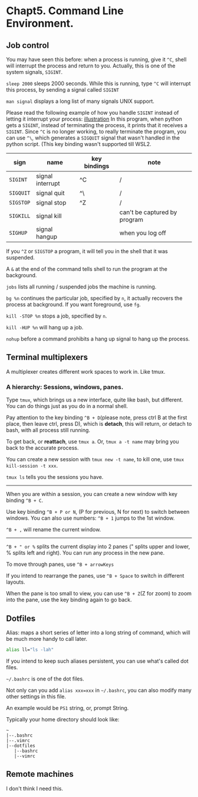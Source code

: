 # Chapt5. Command Line Environment.

## Job control

You may have seen this before: when a process is running, give it `^C`, shell will interrupt the process and return to you. Actually, this is one of the system signals, `SIGINT`. 

`sleep 2000` sleeps 2000 seconds. While this is running, type `^C` will interrupt this process, by sending a signal called `SIGINT`

`man signal` displays a long list of many signals UNIX support. 

Please read the following example of how you handle `SIGINT` instead of letting it interrupt your process: [illustration](signalHandler.py) In this program, when python gets a `SIGINT`, instead of terminating the process, it prints that it receives a `SIGINT`. Since `^C` is no longer working, to really terminate the program, you can use `^\`, which generates a `SIGQUIT` signal that wasn't handled in the python script. (This key binding wasn't supported till WSL2.

| sign | name | key bindings | note |
| ---- | ---- | ---- | ---- | 
| `SIGINT` | signal interrupt | ^C | / |
| `SIGQUIT` | signal quit | ^\ | / |
| `SIGSTOP` | signal stop | ^Z | / |
| `SIGKILL` | signal kill | | can't be captured by program |
| `SIGHUP` | signal hangup | | when you log off |

If you `^Z` or `SIGSTOP` a program, it will tell you in the shell that it was suspended. 

A `&` at the end of the command tells shell to run the program at the background.

`jobs` lists all running / suspended jobs the machine is running. 

`bg %n` continues the particular job, specified by `n`, it actually recovers the process at background. If you want foreground, use `fg`. 

`kill -STOP %n` stops a job, specified by `n`.

`kill -HUP %n` will hang up a job. 

`nohup` before a command prohibits a hang up signal to hang up the process.

## Terminal multiplexers

A multiplexer creates different work spaces to work in. Like tmux.

### A hierarchy: Sessions, windows, panes.

Type `tmux`, which brings us a new interface, quite like bash, but different. You can do things just as you do in a normal shell. 

Pay attention to the key binding `^B + D`(please note, press ctrl B at the first place, then leave ctrl, press D), which is **detach**, this will return, or detach to bash, with all process still running. 

To get back, or **reattach**, use `tmux a`. Or, `tmux a -t name` may bring you back to the accurate process.

You can create a new session with `tmux new -t name`, to kill one, use `tmux kill-session -t xxx`.

`tmux ls` tells you the sessions you have.

---
When you are within a session, you can create a new window with key binding `^B + C`. 

Use key binding `^B + P or N`, (P for previous, N for next) to switch between windows. You can also use numbers: `^B + 1` jumps to the 1st window. 

`^B + ,` will rename the current window.

---
`^B + " or %` splits the current display into 2 panes (" splits upper and lower, % splits left and right). You can run any process in the new pane. 

To move through panes, use `^B + arrowKeys` 

If you intend to rearrange the panes, use `^B + Space` to switch in different layouts.

When the pane is too small to view, you can use `^B + Z`(Z for zoom) to zoom into the pane, use the key binding again to go back. 

## Dotfiles

Alias: maps a short series of letter into a long string of command, which will be much more handy to call later.
```BASH
alias ll="ls -lah"
```

If you intend to keep such aliases persistent, you can use what's called dot files. 

`~/.bashrc` is one of the dot files.

Not only can you add `alias xxx=xxx` in `~/.bashrc`, you can also modify many other settings in this file. 

An example would be `PS1` string, or, prompt String.

Typically your home directory should look like: 
```
~
|--.bashrc
|--.vimrc
|--dotfiles
   |--bashrc
   |--vimrc
```

## Remote machines
I don't think I need this. 
